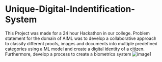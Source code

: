 # Unique-Digital-Indentification-System
This Project was made for a 24 hour Hackathon in our college.
Problem statement for the domain of AIML was to develop a collaborative approach to
classify different proofs, images and documents into multiple predefined categories using
a ML model and create a digital identity of a citizen. Furthermore, develop a process to
create a biometrics system
![image1](https://user-images.githubusercontent.com/110279690/236008472-686c16fa-89a1-4f4e-b2c0-9644dfd8a04d.png)
